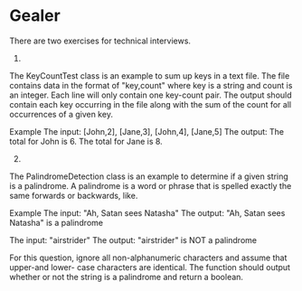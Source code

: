 Gealer
======
There are two exercises for technical interviews.

1.
The KeyCountTest class is an example to sum up keys in a text file. 
The file contains data in the format of "key,count" where key is a string and count is an integer. 
Each line will only contain one key-count pair. 
The output should contain each key occurring in the file along with the sum of the count for all occurrences of a given key.

Example
The input: [John,2], [Jane,3], [John,4], [Jane,5]
The output: The total for John is 6. The total for Jane is 8.


2.
The PalindromeDetection class is an example to determine if a given string is a palindrome. 
A palindrome is a word or phrase that is spelled exactly the same forwards or backwards, like. 

Example
The input: "Ah, Satan sees Natasha"
The output: "Ah, Satan sees Natasha" is a palindrome

The input: "airstrider"
The output: "airstrider" is NOT a palindrome

For this question, ignore all non-alphanumeric characters and assume that upper-and lower- case characters are identical. 
The function should output whether or not the string is a palindrome and return a boolean. 
